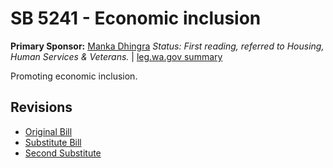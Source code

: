 # SB 5241 - Economic inclusion
**Primary Sponsor:** [Manka Dhingra](/person/leg/manka.dhingra.md)
*Status: First reading, referred to Housing, Human Services & Veterans.* | [leg.wa.gov summary](https://app.leg.wa.gov/billsummary?BillNumber=5241&Year=2021)

Promoting economic inclusion.

## Revisions
* [Original Bill](1/)
* [Substitute Bill](S/)
* [Second Substitute](S2/)